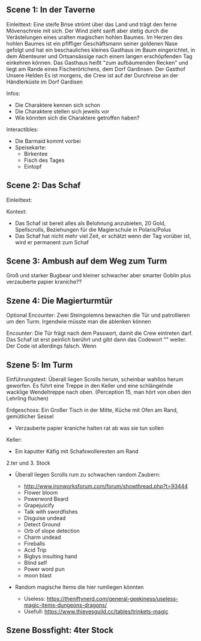 
## Scene 1: In der Taverne

Einleittext:
Eine steife Brise strömt über das Land und trägt den ferne Mövenschreie mit sich. Der Wind zieht sanft aber stetig durch die Verästelungen eines uralten magischen hohlen Baumes. Im Herzen des hohlen Baumes ist ein pfiffiger Geschäftsmann seiner goldenen Nase gefolgt und hat ein beschauliches kleines Gasthaus im Baum eingerichtet, in dem Abenteurer und Ortsansässige nach einem langen erschöpfenden Tag einkehren können. Das Gasthaus heißt "zum aufbäumenden Recken" und liegt am Rande eines Fischerörtchens, dem Dorf Gardinsen.
Der Gasthof
Unsere Helden
Es ist morgens, die Crew ist auf der Durchreise an der Händlerküste im Dorf Gardisen

Infos:
- Die Charaktere kennen sich schon
- Die Charaktere stellen sich jeweils vor
- Wie könnten sich die Charaktere getroffen haben?

Interactibles:
- Die Barmaid kommt vorbei
- Speisekarte:
	- Birkentee
	- Fisch des Tages
	- Eintopf


## Scene 2: Das Schaf

Einleittext:


Kontext:
- Das Schaf ist bereit alles als Belohnung anzubieten, 20 Gold, Spellscrolls, Beziehungen für die Magierschule in Polaris/Polus
- Das Schaf hat nicht mehr viel Zeit, er schätzt wenn der Tag vorüber ist, wird er permanent zum Schaf


## Scene 3: Ambush auf dem Weg zum Turm

Groß und starker Bugbear und kleiner schwacher aber smarter Goblin plus verzauberte papier kraniche??

## Szene 4: Die Magierturmtür

Optional Encounter:
Zwei Steingolemns bewachen die Tür und patrollieren um den Turm. Irgendwie müsste man die ablenken können

Encounter: 
Die Tür frägt nach dem Passwort, damit die Crew eintreten darf. Das Schaf ist erst peinlich berührt und gibt dann das Codewort "" weiter.
Der Code ist allerdings falsch. Wenn 



## Szene 5: Im Turm

Einführungstext:
Überall liegen Scrolls herum, scheinbar wahllos herum geworfen. Es führt eine Treppe in den Keller und eine schlängelnde wacklige Wendeltreppe nach oben.
(Perception 15, man hört von oben den Lehrling fluchen)


Erdgeschoss:
Ein Großer Tisch in der Mitte, Küche mit Ofen am Rand, gemütlicher Sessel
- Verzauberte papier kraniche halten rat ab was sie tun sollen

Keller:
- Ein kaputter Käfig mit Schafswolleresten am Rand

2.ter und 3. Stock
- Überall liegen Scrolls rum zu schwachen random Zaubern:
	- http://www.ironworksforum.com/forum/showthread.php?t=93444
	- Flower bloom
	- Powerword Beard
	- Grapejuicify
	- Talk with swordfishes
	- Disguise undead
	- Detect Ground
	- Orb of slope detection
	- Charm undead
	- Fireballs
	- Acid Trip
	- Bigbys insulting hand
	- Blind self
	- Power word pun
	- moon blast

- Random magische Items die hier rumliegen könnten
	- Useless: https://theniftynerd.com/general-geekiness/useless-magic-items-dungeons-dragons/
	- Usefull: https://www.thievesguild.cc/tables/trinkets-magic

## Szene Bossfight: 4ter Stock
